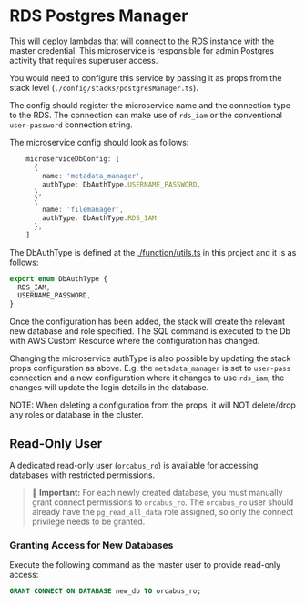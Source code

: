 # RDS Postgres Manager

This will deploy lambdas that will connect to the RDS instance with the master credential. This microservice is
responsible for admin Postgres activity that requires superuser access.

You would need to configure this service by passing it as props from the stack level
(`./config/stacks/postgresManager.ts`).

The config should register the microservice name and the connection type to the RDS. The connection can
make use of `rds_iam` or the conventional `user-password` connection string.

The microservice config should look as follows:

```ts
    microserviceDbConfig: [
      {
        name: 'metadata_manager',
        authType: DbAuthType.USERNAME_PASSWORD,
      },
      {
        name: 'filemanager',
        authType: DbAuthType.RDS_IAM
      },
    ]
```

The DbAuthType is defined at the [./function/utils.ts](./function/utils.ts) in this project and it is as follows:

```ts
export enum DbAuthType {
  RDS_IAM,
  USERNAME_PASSWORD,
}
```

Once the configuration has been added, the stack will create the relevant new database and role specified. The SQL
command is executed to the Db with AWS Custom Resource where the configuration has changed.

Changing the microservice authType is also possible by updating the stack props configuration as above. E.g.
the `metadata_manager` is set to `user-pass` connection and a new configuration where it changes to use
`rds_iam`, the changes will update the login details in the database.

NOTE: When deleting a configuration from the props, it will NOT delete/drop any roles or database in the cluster.

## Read-Only User

A dedicated read-only user (`orcabus_ro`) is available for accessing databases with restricted permissions.

> **📝 Important:** For each newly created database, you must manually grant connect permissions to `orcabus_ro`.
> The `orcabus_ro` user should already have the `pg_read_all_data` role assigned, so only the connect privilege needs to be granted.

### Granting Access for New Databases

Execute the following command as the master user to provide read-only access:

```sql
GRANT CONNECT ON DATABASE new_db TO orcabus_ro;
```
